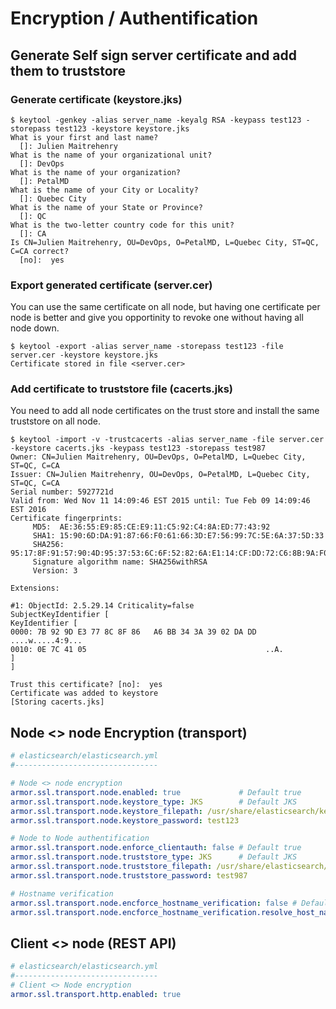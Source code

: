 # Encryption / Authentification
## Generate Self sign server certificate and add them to truststore
### Generate certificate (keystore.jks)
```
$ keytool -genkey -alias server_name -keyalg RSA -keypass test123 -storepass test123 -keystore keystore.jks
What is your first and last name?
  []: Julien Maitrehenry
What is the name of your organizational unit?
  []: DevOps
What is the name of your organization?
  []: PetalMD
What is the name of your City or Locality?
  []: Quebec City
What is the name of your State or Province?
  []: QC
What is the two-letter country code for this unit?
  []: CA
Is CN=Julien Maitrehenry, OU=DevOps, O=PetalMD, L=Quebec City, ST=QC, C=CA correct?
  [no]:  yes
```

### Export generated certificate (server.cer)
You can use the same certificate on all node, but having one certificate per node is better and give you opportinity to revoke one without having all node down.

```
$ keytool -export -alias server_name -storepass test123 -file server.cer -keystore keystore.jks
Certificate stored in file <server.cer>
```

### Add certificate to truststore file (cacerts.jks)
You need to add all node certificates on the trust store and install the same truststore on all node.

```
$ keytool -import -v -trustcacerts -alias server_name -file server.cer -keystore cacerts.jks -keypass test123 -storepass test987
Owner: CN=Julien Maitrehenry, OU=DevOps, O=PetalMD, L=Quebec City, ST=QC, C=CA
Issuer: CN=Julien Maitrehenry, OU=DevOps, O=PetalMD, L=Quebec City, ST=QC, C=CA
Serial number: 5927721d
Valid from: Wed Nov 11 14:09:46 EST 2015 until: Tue Feb 09 14:09:46 EST 2016
Certificate fingerprints:
	 MD5:  AE:36:55:E9:85:CE:E9:11:C5:92:C4:8A:ED:77:43:92
	 SHA1: 15:90:6D:DA:91:87:66:F0:61:66:3D:E7:56:99:7C:5E:6A:37:5D:33
	 SHA256: 95:17:8F:91:57:90:4D:95:37:53:6C:6F:52:82:6A:E1:14:CF:DD:72:C6:8B:9A:F0:B5:E0:CC:34:C1:4F:E3:0E
	 Signature algorithm name: SHA256withRSA
	 Version: 3

Extensions:

#1: ObjectId: 2.5.29.14 Criticality=false
SubjectKeyIdentifier [
KeyIdentifier [
0000: 7B 92 9D E3 77 8C 8F 86   A6 BB 34 3A 39 02 DA DD  ....w.....4:9...
0010: 0E 7C 41 05                                        ..A.
]
]

Trust this certificate? [no]:  yes
Certificate was added to keystore
[Storing cacerts.jks]
```

## Node <> node Encryption (transport)
```yaml
# elasticsearch/elasticsearch.yml
#--------------------------------

# Node <> node encryption
armor.ssl.transport.node.enabled: true             # Default true
armor.ssl.transport.node.keystore_type: JKS        # Default JKS
armor.ssl.transport.node.keystore_filepath: /usr/share/elasticsearch/keystore.jks
armor.ssl.transport.node.keystore_password: test123

# Node to Node authentification
armor.ssl.transport.node.enforce_clientauth: false # Default true
armor.ssl.transport.node.truststore_type: JKS      # Default JKS
armor.ssl.transport.node.truststore_filepath: /usr/share/elasticsearch/cacerts.jks
armor.ssl.transport.node.truststore_password: test987

# Hostname verification
armor.ssl.transport.node.encforce_hostname_verification: false # Default true
armor.ssl.transport.node.encforce_hostname_verification.resolve_host_name: false # Default true
```

## Client <> node (REST API)

```YAML
# elasticsearch/elasticsearch.yml
#--------------------------------
# Client <> Node encryption
armor.ssl.transport.http.enabled: true
```
